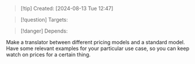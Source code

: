 
>[!tip] Created: [2024-08-13 Tue 12:47]

>[!question] Targets: 

>[!danger] Depends: 

Make a translator between different pricing models and a standard model.
Have some relevant examples for your particular use case, so you can keep watch on prices for a certain thing.